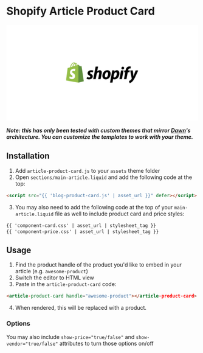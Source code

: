 # Shopify Article Product Card

![](card.png)

***Note: this has only been tested with custom themes that mirror [Dawn](https://github.com/shopify/dawn)'s architecture. You can customize the templates to work with your theme.***

## Installation

1. Add `article-product-card.js` to your `assets` theme folder
2. Open `sections/main-article.liquid` and add the following code at the top:

```html
<script src="{{ 'blog-product-card.js' | asset_url }}" defer></script>
```

3. You may also need to add the following code at the top of your `main-article.liquid` file as well to include product card and price styles:

```liquid
{{ 'component-card.css' | asset_url | stylesheet_tag }}
{{ 'component-price.css' | asset_url | stylesheet_tag }}
```

## Usage

1. Find the product handle of the product you'd like to embed in your article (e.g. `awesome-product`)
2. Switch the editor to HTML view
3. Paste in the `article-product-card` code:

```html
<article-product-card handle="awesome-product"></article-product-card>
```

4. When rendered, this will be replaced with a product.

### Options

You may also include `show-price="true/false"` and `show-vendor="true/false"` attributes to turn those options on/off